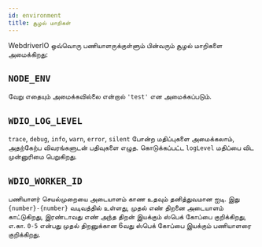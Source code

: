 ```yaml
---
id: environment
title: சூழல் மாறிகள்
---
```


WebdriverIO ஒவ்வொரு பணியாளருக்குள்ளும் பின்வரும் சூழல் மாறிகளை அமைக்கிறது:

## `NODE_ENV`

வேறு எதையும் அமைக்கவில்லை என்றால் `'test'` என அமைக்கப்படும்.

## `WDIO_LOG_LEVEL`

`trace`, `debug`, `info`, `warn`, `error`, `silent` போன்ற மதிப்புகளை அமைக்கலாம், அதற்கேற்ப விவரங்களுடன் பதிவுகளை எழுத. கொடுக்கப்பட்ட `logLevel` மதிப்பை விட முன்னுரிமை பெறுகிறது.

## `WDIO_WORKER_ID`

பணியாளர் செயல்முறையை அடையாளம் காண உதவும் தனித்துவமான ஐடி. இது `{number}-{number}` வடிவத்தில் உள்ளது, முதல் எண் திறனை அடையாளம் காட்டுகிறது, இரண்டாவது எண் அந்த திறன் இயக்கும் ஸ்பெக் கோப்பை குறிக்கிறது, எ.கா. `0-5` என்பது முதல் திறனுக்கான 6வது ஸ்பெக் கோப்பை இயக்கும் பணியாளரை குறிக்கிறது.
